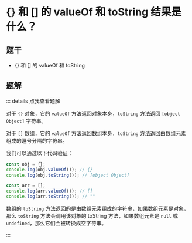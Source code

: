 # {} 和 [] 的 valueOf 和 toString 结果是什么？

## 题干

- {} 和 [] 的 valueOf 和 toString

## 题解

::: details 点我查看题解

对于 `{}` 对象，它的 `valueOf` 方法返回对象本身，`toString` 方法返回 `[object Object]` 字符串。

对于 `[]` 数组，它的 `valueOf` 方法返回数组本身，`toString` 方法返回由数组元素组成的逗号分隔的字符串。

我们可以通过以下代码验证：

```js
const obj = {};
console.log(obj.valueOf()); // {}
console.log(obj.toString()); // [object Object]

const arr = [];
console.log(arr.valueOf()); // []
console.log(arr.toString()); // ""
```

数组的 `toString` 方法返回的是由数组元素组成的字符串，如果数组元素是对象，那么 `toString` 方法会调用该对象的 toString 方法，如果数组元素是 `null` 或 `undefined`，那么它们会被转换成空字符串。

:::

